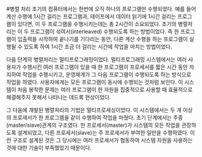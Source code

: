 #병렬 처리
초기의 컴퓨터에서는 한번에 오직 하나의 프로그램만 수행되었다. 예를 들어 계산 수행에 1시간 걸리는 프로그램과, 테이프에서 데이터 읽기에 1시간 걸리는 프로그램이 있다면, 이 두 프로그램을 수행시키는데는 총 2시간이 소요되었다. 초기의 병렬처리는 이 두 프로그램이 섞여서(interleaved) 수행되도록 하는 방법이었다. 즉 한 프로그램이 입출력을 시작하여 끝나기를 기다리는 동안, 다른 계산 수행을 하는 프로그램이 실행될 수 있도록 하여 1시간 조금 더 걸리는 시간에 작업을 마치는 방법이었다.


다음 단계의 병렬처리는 멀티프로그래밍이었다. 멀티프로그래밍 시스템에서는 여러 사용자가 수행시킨 여러 프로그램이 있을 때 한 프로그램이 프로세서를 짧은 시간 동안 차지하여 작업을 수행시키고, 운영체계가 그 다음 프로그램이 수행되도록 하는 방식으로 작업을 하였다. 사용자에게는 모든 프로그램이 동시에 수행되는 것처럼 보인다. 이 시스템이 처음 봉착한 문제는 여러 프로그램이 한 자원을 집중적으로 사용할 때 효율적으로 해결해주지 못해서 나타나는 데드록 현상이었다.

그 다음에 개발된 병렬처리의 기법은 멀티프로세싱이었다. 이 시스템에서는 두 개 이상의 프로세서가 한 프로그램을 같이 수행하여 작업을 마쳤다. 초기 단계에서는 주종(master/slave)관계의 구조였다. 한 프로세서(master)가 시스템의 모든 작업을 관장하도록 설계되었고, 다른 프로세서(slave)는 주 프로세서가 부여한 일만을 수행하였다. 이런 구조로 설계된 것은 그 당시에는 여러 프로세서가 협동하여 시스템 자원을 사용하는 것에 대한 기술이 부족했었기 때문이다.